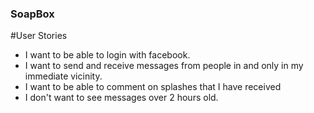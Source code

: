### SoapBox
#User Stories
- I want to be able to login with facebook.
- I want to send and receive messages from people in and only in my immediate vicinity.
- I want to be able to comment on splashes that I have received
- I don't want to see messages over 2 hours old.